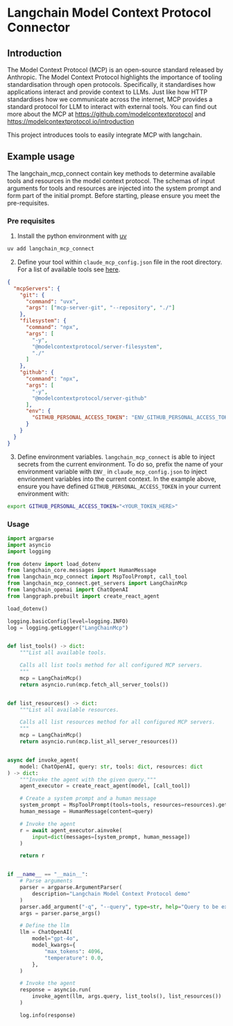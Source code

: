 # Langchain Model Context Protocol Connector

## Introduction
The Model Context Protocol (MCP) is an open-source standard released by Anthropic. 
The Model Context Protocol highlights the importance of tooling standardisation through open protocols. 
Specifically, it standardises how applications interact and provide context to LLMs. 
Just like how HTTP standardises how we communicate across the internet, MCP provides a standard protocol for LLM to interact with external tools. 
You can find out more about the MCP at https://github.com/modelcontextprotocol and https://modelcontextprotocol.io/introduction

This project introduces tools to easily integrate MCP with langchain.

## Example usage

The langchain_mcp_connect contain key methods to determine available tools and resources
in the model context protocol. The schemas of input arguments for tools and resources 
are injected into the system prompt and form part of the initial prompt. Before starting,
please ensure you meet the pre-requisites.

### Pre requisites

1. Install the python environment with [uv](https://astral.sh/blog/uv)
```bash
uv add langchain_mcp_connect
```

2. Define your tool within `claude_mcp_config.json` file in the root directory. For a list 
of available tools see [here](https://github.com/modelcontextprotocol/servers/tree/main).
```json
{
  "mcpServers": {
    "git": {
      "command": "uvx",
      "args": ["mcp-server-git", "--repository", "./"]
    },
    "filesystem": {
      "command": "npx",
      "args": [
        "-y",
        "@modelcontextprotocol/server-filesystem",
        "./"
      ]
    },
    "github": {
      "command": "npx",
      "args": [
        "-y",
        "@modelcontextprotocol/server-github"
      ],
      "env": {
        "GITHUB_PERSONAL_ACCESS_TOKEN": "ENV_GITHUB_PERSONAL_ACCESS_TOKEN"
      }
    }
  }
}
```

3. Define environment variables. `langchain_mcp_connect` is able to inject secrets from
the current environment. To do so, prefix the name of your environment variable with 
`ENV_` in `claude_mcp_config.json` to inject envrionment variables into the current
context. In the example above, ensure you have defined `GITHUB_PERSONAL_ACCESS_TOKEN`
in your current environment with:

```bash
export GITHUB_PERSONAL_ACCESS_TOKEN="<YOUR_TOKEN_HERE>"
```

### Usage

```python
import argparse
import asyncio
import logging

from dotenv import load_dotenv
from langchain_core.messages import HumanMessage
from langchain_mcp_connect import MspToolPrompt, call_tool
from langchain_mcp_connect.get_servers import LangChainMcp
from langchain_openai import ChatOpenAI
from langgraph.prebuilt import create_react_agent

load_dotenv()

logging.basicConfig(level=logging.INFO)
log = logging.getLogger("LangChainMcp")


def list_tools() -> dict:
    """List all available tools.

    Calls all list tools method for all configured MCP servers.
    """
    mcp = LangChainMcp()
    return asyncio.run(mcp.fetch_all_server_tools())


def list_resources() -> dict:
    """List all available resources.

    Calls all list resources method for all configured MCP servers.
    """
    mcp = LangChainMcp()
    return asyncio.run(mcp.list_all_server_resources())


async def invoke_agent(
    model: ChatOpenAI, query: str, tools: dict, resources: dict
) -> dict:
    """Invoke the agent with the given query."""
    agent_executor = create_react_agent(model, [call_tool])

    # Create a system prompt and a human message
    system_prompt = MspToolPrompt(tools=tools, resources=resources).get_prompt()
    human_message = HumanMessage(content=query)

    # Invoke the agent
    r = await agent_executor.ainvoke(
        input=dict(messages=[system_prompt, human_message])
    )

    return r


if __name__ == "__main__":
    # Parse arguments
    parser = argparse.ArgumentParser(
        description="Langchain Model Context Protocol demo"
    )
    parser.add_argument("-q", "--query", type=str, help="Query to be executed")
    args = parser.parse_args()

    # Define the llm
    llm = ChatOpenAI(
        model="gpt-4o",
        model_kwargs={
            "max_tokens": 4096,
            "temperature": 0.0,
        },
    )

    # Invoke the agent
    response = asyncio.run(
        invoke_agent(llm, args.query, list_tools(), list_resources())
    )

    log.info(response)
```

